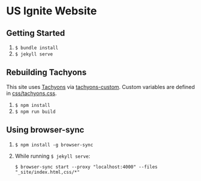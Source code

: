 # US Ignite Website

## Getting Started

1. `$ bundle install`
2. `$ jekyll serve`

## Rebuilding Tachyons

This site uses [Tachyons](http://tachyons.io) via [tachyons-custom](https://github.com/tachyons-css/tachyons-custom). Custom variables are defined in [css/tachyons.css](css/tachyons.css).

1. `$ npm install`
2. `$ npm run build`

## Using browser-sync

1. `$ npm install -g browser-sync`
2. While running `$ jekyll serve`:

    `$ browser-sync start --proxy "localhost:4000" --files "_site/index.html,css/*"`
